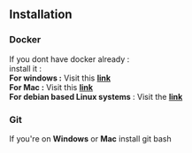 ## Installation ## 
### Docker ###
If you dont have docker already : 
<br>install it : 
<br>
**For windows :**
Visit this **[link](https://docs.docker.com/desktop/install/windows-install/)** 
<br>
**For Mac :** 
Visit this **[link](https://docs.docker.com/desktop/install/mac-install/)** 
<br>
**For debian based Linux systems** : Visit the **[link](https://docs.docker.com/engine/install/debian/)**

### Git ####
If you're on **Windows** or **Mac** install git bash 
